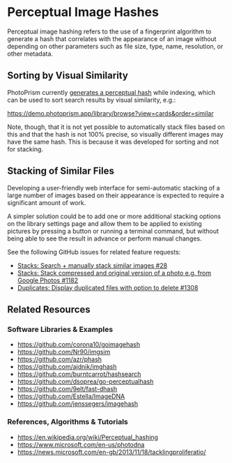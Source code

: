 # Perceptual Image Hashes

Perceptual image hashing refers to the use of a fingerprint algorithm to generate a hash that correlates with the appearance of an image without depending on other parameters such as file size, type, name, resolution, or other metadata.

## Sorting by Visual Similarity

PhotoPrism currently [generates a perceptual hash](https://github.com/photoprism/photoprism/blob/develop/pkg/colors/lightmap.go) while indexing, which can be used to sort search results by visual similarity, e.g.:

<https://demo.photoprism.app/library/browse?view=cards&order=similar>

Note, though, that it is not yet possible to automatically stack files based on this and that the hash is not 100% precise, so visually different images may have the same hash. This is because it was developed for sorting and not for stacking.

## Stacking of Similar Files

Developing a user-friendly web interface for semi-automatic stacking of a large number of images based on their appearance is expected to require a significant amount of work.

A simpler solution could be to add one or more additional stacking options on the library settings page and allow them to be applied to existing pictures by pressing a button or running a terminal command, but without being able to see the result in advance or perform manual changes.

See the following GitHub issues for related feature requests:

- [Stacks: Search + manually stack similar images #28](https://github.com/photoprism/photoprism/issues/28)
- [Stacks: Stack compressed and original version of a photo e.g. from Google Photos #1182](https://github.com/photoprism/photoprism/issues/1182)
- [Duplicates: Display duplicated files with option to delete #1308](https://github.com/photoprism/photoprism/issues/1308)

## Related Resources

### Software Libraries & Examples

- https://github.com/corona10/goimagehash
- https://github.com/Nr90/imgsim
- https://github.com/azr/phash
- https://github.com/ajdnik/imghash
- https://github.com/burntcarrot/hashsearch
- https://github.com/dsoprea/go-perceptualhash
- https://github.com/9elt/fast-dhash
- https://github.com/Estella/ImageDNA
- https://github.com/jenssegers/imagehash

### References, Algorithms & Tutorials

- https://en.wikipedia.org/wiki/Perceptual_hashing
- https://www.microsoft.com/en-us/photodna
- https://news.microsoft.com/en-gb/2013/11/18/tacklingproliferatio/